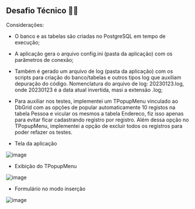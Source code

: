 ## Desafio Técnico 🚀🚀

Considerações:

* O banco e as tabelas são criadas no PostgreSQL em tempo de execução;
* A aplicação gera o arquivo config.ini (pasta da aplicação) com os parâmetros de conexão;
* Também é gerado um arquivo de log (pasta da aplicação) com os scripts para criação do banco/tabelas e outros tipos log que auxiliam depuração do código. 
  Nomenclatura do arquivo de log: 20230123.log, onde 20230123 é a data atual invertida, masi a extensão .log;
  
* Para auxiliar nos testes, implementei um TPopupMenu vinculado ao DbGrid com as opções de popular automaticamente 10 registos na tabela Pessoa
e vicular os mesmos a tabela Endereco, fiz isso apenas para evitar ficar cadastrando registro por registro.
Além dessa opção no TPopupMenu, implementei a opção de excluir todos os registros para poder refazer os testes.

* Tela da aplicação

![image](https://user-images.githubusercontent.com/5474103/214058370-a233dd42-d1ab-4be1-806f-faa245168d5e.png)


* Exibição do TPopupMenu

![image](https://user-images.githubusercontent.com/5474103/214072153-cd79a3d2-5345-4be8-8766-0a78ccda662c.png)

* Formulário no modo inserção

![image](https://user-images.githubusercontent.com/5474103/214072679-5e2e9ea2-c9b8-4931-8c78-e49abdd4a826.png)

